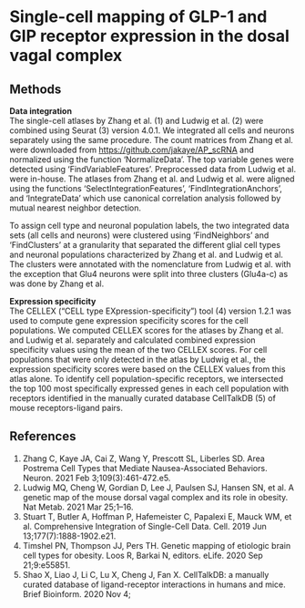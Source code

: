 # Single-cell mapping of GLP-1 and GIP receptor expression in the dosal vagal complex

## Methods

**Data integration**\
The single-cell atlases by Zhang et al. (1) and Ludwig et al. (2) were combined using Seurat (3) version 4.0.1. We integrated all cells and neurons separately using the same procedure. The count matrices from Zhang et al. were downloaded from https://github.com/jakaye/AP_scRNA and normalized using the function ‘NormalizeData’. The top variable genes were detected using ‘FindVariableFeatures’. Preprocessed data from Ludwig et al. were in-house. The atlases from Zhang et al. and Ludwig et al. were aligned using the functions ‘SelectIntegrationFeatures’, ‘FindIntegrationAnchors’, and ‘IntegrateData’ which use canonical correlation analysis followed by mutual nearest neighbor detection.
 
To assign cell type and neuronal population labels, the two integrated data sets (all cells and neurons) were clustered using ‘FindNeighbors’ and ‘FindClusters’ at a granularity that separated the different glial cell types and neuronal populations characterized by Zhang et al. and Ludwig et al. The clusters were annotated with the nomenclature from Ludwig et al. with the exception that Glu4 neurons were split into three clusters (Glu4a-c) as was done by Zhang et al.
 
**Expression specificity**\
The CELLEX (“CELL type EXpression-specificity”) tool (4) version 1.2.1 was used to compute gene expression specificity scores for the cell populations. We computed CELLEX scores for the atlases by Zhang et al. and Ludwig et al. separately and calculated combined expression specificity values using the mean of the two CELLEX scores. For cell populations that were only detected in the atlas by Ludwig et al., the expression specificity scores were based on the CELLEX values from this atlas alone. To identify cell population-specific receptors, we intersected the top 100 most specifically expressed genes in each cell population with receptors identified in the manually curated database CellTalkDB (5) of mouse receptors-ligand pairs.

## References
1. Zhang C, Kaye JA, Cai Z, Wang Y, Prescott SL, Liberles SD. Area Postrema Cell Types that Mediate Nausea-Associated Behaviors. Neuron. 2021 Feb 3;109(3):461-472.e5.
2. Ludwig MQ, Cheng W, Gordian D, Lee J, Paulsen SJ, Hansen SN, et al. A genetic map of the mouse dorsal vagal complex and its role in obesity. Nat Metab. 2021 Mar 25;1–16.
3. Stuart T, Butler A, Hoffman P, Hafemeister C, Papalexi E, Mauck WM, et al. Comprehensive Integration of Single-Cell Data. Cell. 2019 Jun 13;177(7):1888-1902.e21.
4. Timshel PN, Thompson JJ, Pers TH. Genetic mapping of etiologic brain cell types for obesity. Loos R, Barkai N, editors. eLife. 2020 Sep 21;9:e55851.
5. Shao X, Liao J, Li C, Lu X, Cheng J, Fan X. CellTalkDB: a manually curated database of ligand-receptor interactions in humans and mice. Brief Bioinform. 2020 Nov 4;


